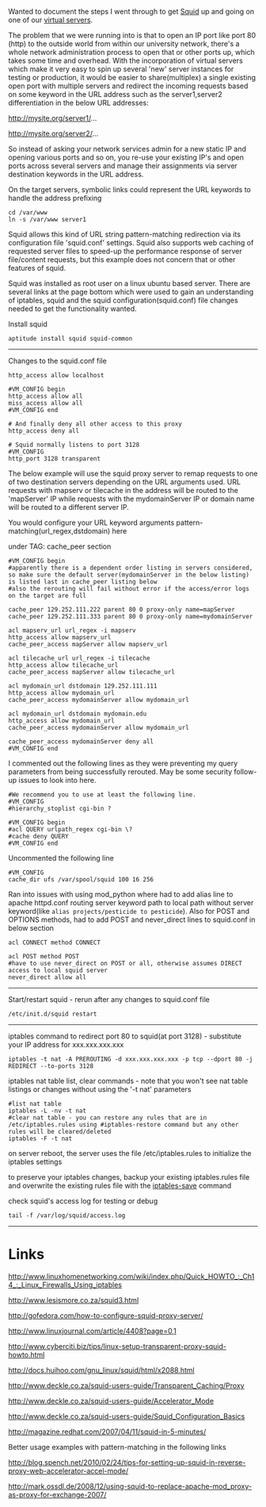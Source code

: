 

Wanted to document the steps I went through to get [Squid](http://www.squid-cache.org) up and going on one of our [virtual servers](http://code.google.com/p/xenia/wiki/VMwareHome).

The problem that we were running into is that to open an IP port like port 80 (http) to the outside world from within our university network, there's a whole network administration process to open that or other ports up, which takes some time and overhead.    With the incorporation of virtual servers which make it very easy to spin up several 'new' server instances for testing or production, it would be easier to share(multiplex) a single existing open port with multiple servers and redirect the incoming requests based on some keyword in the URL address such as the server1,server2 differentiation in the below URL addresses:

http://mysite.org/server1/...

http://mysite.org/server2/...

So instead of asking your network services admin for a new static IP and opening various ports and so on, you re-use your existing IP's and open ports across several servers and manage their assignments via server destination keywords in the URL address.

On the target servers, symbolic links could represent the URL keywords to handle the address prefixing

```
cd /var/www
ln -s /var/www server1
```

Squid allows this kind of URL string pattern-matching redirection via its configuration file 'squid.conf' settings.  Squid also supports web caching of requested server files to speed-up the performance response of server file/content requests, but this example does not concern that or other features of squid.

Squid was installed as root user on a linux ubuntu based server.  There are several links at the page bottom which were used to gain an understanding of iptables, squid and the squid configuration(squid.conf) file changes needed to get the functionality wanted.

Install squid
```
aptitude install squid squid-common
```


---

Changes to the squid.conf file

```
http_access allow localhost

#VM_CONFIG begin
http_access allow all
miss_access allow all
#VM_CONFIG end

# And finally deny all other access to this proxy
http_access deny all
```

```
# Squid normally listens to port 3128
#VM_CONFIG
http_port 3128 transparent
```

The below example will use the squid proxy server to remap requests to one of two destination servers depending on the URL arguments used.  URL requests with mapserv or tilecache in the address will be routed to the 'mapServer' IP while requests with the mydomainServer IP or domain name will be routed to a different server IP.

You would configure your URL keyword arguments pattern-matching(url\_regex,dstdomain) here

under TAG: cache\_peer section
```
#VM_CONFIG begin
#apparently there is a dependent order listing in servers considered, so make sure the default server(mydomainServer in the below listing) is listed last in cache_peer listing below
#also the rerouting will fail without error if the access/error logs on the target are full

cache_peer 129.252.111.222 parent 80 0 proxy-only name=mapServer
cache_peer 129.252.111.333 parent 80 0 proxy-only name=mydomainServer

acl mapserv_url url_regex -i mapserv
http_access allow mapserv_url
cache_peer_access mapServer allow mapserv_url

acl tilecache_url url_regex -i tilecache
http_access allow tilecache_url
cache_peer_access mapServer allow tilecache_url

acl mydomain_url dstdomain 129.252.111.111
http_access allow mydomain_url
cache_peer_access mydomainServer allow mydomain_url

acl mydomain_url dstdomain mydomain.edu
http_access allow mydomain_url
cache_peer_access mydomainServer allow mydomain_url

cache_peer_access mydomainServer deny all
#VM_CONFIG end
```

I commented out the following lines as they were preventing my query parameters from being successfully rerouted.  May be some security follow-up issues to look into here.
```
#We recommend you to use at least the following line.
#VM_CONFIG
#hierarchy_stoplist cgi-bin ?
```

```
#VM_CONFIG begin
#acl QUERY urlpath_regex cgi-bin \?
#cache deny QUERY
#VM_CONFIG end
```

Uncommented the following line
```
#VM_CONFIG
cache_dir ufs /var/spool/squid 100 16 256
```

Ran into issues with using mod\_python where had to add alias line to apache httpd.conf routing server keyword path to local path without server keyword(like `alias projects/pesticide to pesticide`).  Also for POST and OPTIONS methods, had to add POST and never\_direct lines to squid.conf in below section

```
acl CONNECT method CONNECT

acl POST method POST
#have to use never_direct on POST or all, otherwise assumes DIRECT access to local squid server
never_direct allow all
```


---


Start/restart squid - rerun after any changes to squid.conf file
```
/etc/init.d/squid restart
```


---

iptables command to redirect port 80 to squid(at port 3128) - substitute your IP address for xxx.xxx.xxx.xxx
```
iptables -t nat -A PREROUTING -d xxx.xxx.xxx.xxx -p tcp --dport 80 -j REDIRECT --to-ports 3128
```

iptables nat table list, clear commands - note that you won't see nat table listings or changes without using the '-t nat' parameters
```
#list nat table
iptables -L -nv -t nat
#clear nat table - you can restore any rules that are in /etc/iptables.rules using #iptables-restore command but any other rules will be cleared/deleted
iptables -F -t nat 
```

on server reboot, the server uses the file /etc/iptables.rules to initialize the iptables settings

to preserve your iptables changes, backup your existing iptables.rules file and overwrite the existing rules file with the [iptables-save](http://www.faqs.org/docs/iptables/iptables-save.html) command

check squid's access log for testing or debug
```
tail -f /var/log/squid/access.log
```


---

# Links #

http://www.linuxhomenetworking.com/wiki/index.php/Quick_HOWTO_:_Ch14_:_Linux_Firewalls_Using_iptables

http://www.lesismore.co.za/squid3.html

http://gofedora.com/how-to-configure-squid-proxy-server/

http://www.linuxjournal.com/article/4408?page=0,1

http://www.cyberciti.biz/tips/linux-setup-transparent-proxy-squid-howto.html

http://docs.huihoo.com/gnu_linux/squid/html/x2088.html

http://www.deckle.co.za/squid-users-guide/Transparent_Caching/Proxy

http://www.deckle.co.za/squid-users-guide/Accelerator_Mode

http://www.deckle.co.za/squid-users-guide/Squid_Configuration_Basics

http://magazine.redhat.com/2007/04/11/squid-in-5-minutes/

Better usage examples with pattern-matching in the following links

http://blog.spench.net/2010/02/24/tips-for-setting-up-squid-in-reverse-proxy-web-accelerator-accel-mode/

http://mark.ossdl.de/2008/12/using-squid-to-replace-apache-mod_proxy-as-proxy-for-exchange-2007/